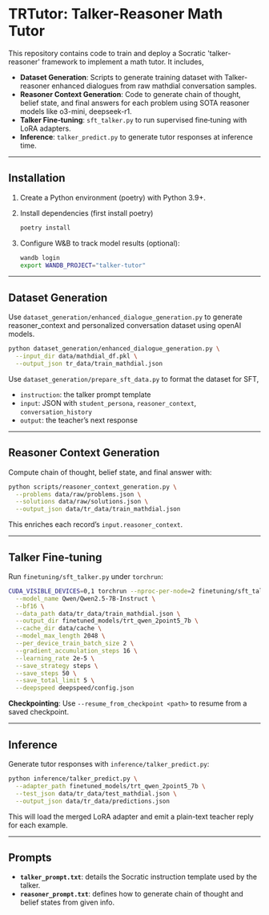 # TRTutor: Talker-Reasoner Math Tutor

This repository contains code to train and deploy a Socratic 'talker-reasoner' framework to implement a math tutor. It includes,

* **Dataset Generation**: Scripts to generate training dataset with Talker-reasoner enhanced dialogues from raw mathdial conversation samples.
* **Reasoner Context Generation**: Code to generate chain of thought, belief state, and final answers for each problem using SOTA reasoner models like o3-mini, deepseek-r1.
* **Talker Fine‑tuning**: `sft_talker.py` to run supervised fine‑tuning with LoRA adapters.
* **Inference**: `talker_predict.py` to generate tutor responses at inference time.

---

<!-- ## Repository Structure

```text
├── data/
│   ├── raw/                   # raw problem definitions and student solutions
│   ├── tr_data/               # processed JSON datasets for train/test
│   │   ├── train_mathdial.json
│   │   └── test_mathdial.json
│   └── cache/                 # tokenizer and model cache
│
├── scripts/
│   ├── dataset_generation.py         # generate SFT examples from raw data
│   ├── reasoner_context_generation.py # compute chain_of_thought, belief_state, final_answer
│
├── finetuning/
│   └── sft_talker.py          # supervised fine‑tuning script using Unsloth + PEFT + Deepspeed
│
├── inference/
│   └── talker_predict.py      # inference script to load adapter and generate responses
│
├── talker_prompt.txt          # static instruction template for the talker
├── reasoner_prompt.txt        # static instruction template for the reasoner
└── README.md                  # this file
```

--- -->

## Installation

1. Create a Python environment (poetry) with Python 3.9+.
2. Install dependencies (first install poetry)

   ```bash
   poetry install
   ```
3. Configure W&B to track model results (optional):

   ```bash
   wandb login
   export WANDB_PROJECT="talker-tutor"
   ```

---

## Dataset Generation

Use `dataset_generation/enhanced_dialogue_generation.py` to generate reasoner_context and personalized conversation dataset using openAI models.

```bash
python dataset_generation/enhanced_dialogue_generation.py \
  --input_dir data/mathdial_df.pkl \
  --output_json tr_data/train_mathdial.json
```

Use `dataset_generation/prepare_sft_data.py` to format the dataset for SFT,

* `instruction`: the talker prompt template
* `input`: JSON with `student_persona`, `reasoner_context`, `conversation_history`
* `output`: the teacher’s next response

---

## Reasoner Context Generation

Compute chain of thought, belief state, and final answer with:

```bash
python scripts/reasoner_context_generation.py \
  --problems data/raw/problems.json \
  --solutions data/raw/solutions.json \
  --output_json data/tr_data/train_mathdial.json
```

This enriches each record’s `input.reasoner_context`.

---

## Talker Fine‑tuning

Run `finetuning/sft_talker.py` under `torchrun`:

```bash
CUDA_VISIBLE_DEVICES=0,1 torchrun --nproc-per-node=2 finetuning/sft_talker.py \
  --model_name Qwen/Qwen2.5-7B-Instruct \
  --bf16 \
  --data_path data/tr_data/train_mathdial.json \
  --output_dir finetuned_models/trt_qwen_2point5_7b \
  --cache_dir data/cache \
  --model_max_length 2048 \
  --per_device_train_batch_size 2 \
  --gradient_accumulation_steps 16 \
  --learning_rate 2e-5 \
  --save_strategy steps \
  --save_steps 50 \
  --save_total_limit 5 \
  --deepspeed deepspeed/config.json
```

**Checkpointing**: Use `--resume_from_checkpoint <path>` to resume from a saved checkpoint.

---

## Inference

Generate tutor responses with `inference/talker_predict.py`:

```bash
python inference/talker_predict.py \
  --adapter_path finetuned_models/trt_qwen_2point5_7b \
  --test_json data/tr_data/test_mathdial.json \
  --output_json data/tr_data/predictions.json
```

This will load the merged LoRA adapter and emit a plain-text teacher reply for each example.

---

## Prompts

* **`talker_prompt.txt`**: details the Socratic instruction template used by the talker.
* **`reasoner_prompt.txt`**: defines how to generate chain of thought and belief states from given info.
